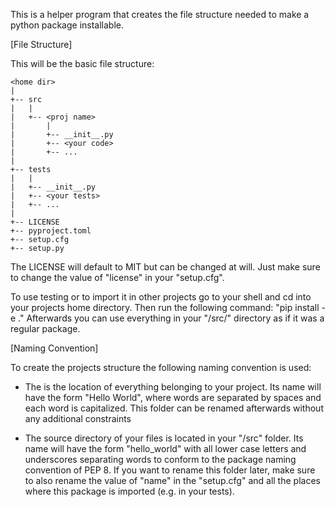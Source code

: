 This is a helper program that creates the file structure needed to make a
python package installable.

[File Structure]

This will be the basic file structure:

```
<home dir>
|
+-- src
|   |
|   +-- <proj name>
|       |
|       +-- __init__.py
|       +-- <your code>
|       +-- ...
|
+-- tests
|   |
|   +-- __init__.py
|   +-- <your tests>
|   +-- ...
|
+-- LICENSE
+-- pyproject.toml
+-- setup.cfg
+-- setup.py
```

The LICENSE will default to MIT but can be changed at will. Just make sure
to change the value of "license" in your "setup.cfg".

To use testing or to import it in other projects go to your shell
and cd into your projects home directory. Then run the following command:
"pip install -e ."
Afterwards you can use everything in your "<home dir>/src/<proj name>"
directory as if it was a regular package.

[Naming Convention]

To create the projects structure the following naming convention is used:
- The <home dir> is the location of everything belonging to your project.
    Its name will have the form "Hello World", where words are separated
    by spaces and each word is capitalized. This folder can be renamed afterwards
    without any additional constraints

- The source directory of your files is located in your "<home dir>/src" folder.
    Its name will have the form "hello_world" with all lower case letters and
    underscores separating words to conform to the package naming convention of PEP 8.
    If you want to rename this folder later, make sure to also rename the value of
    "name" in the "setup.cfg" and all the places where this package is imported
    (e.g. in your tests).

